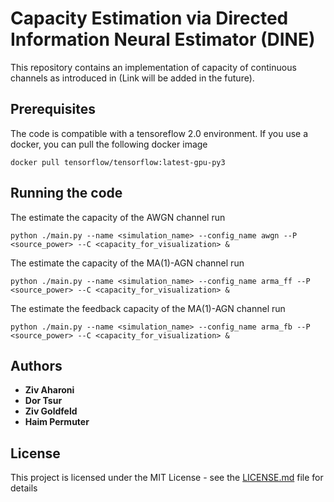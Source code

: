 # Capacity Estimation via Directed Information Neural Estimator (DINE)

This repository contains an implementation of capacity of continuous channels as introduced in (Link will be added in the future).

## Prerequisites

The code is compatible with a tensoreflow 2.0 environment.
If you use a docker, you can pull the following docker image

```
docker pull tensorflow/tensorflow:latest-gpu-py3
```


## Running the code

The estimate the capacity of the AWGN channel run
```
python ./main.py --name <simulation_name> --config_name awgn --P <source_power> --C <capacity_for_visualization> &
```
The estimate the capacity of the MA(1)-AGN channel run
```
python ./main.py --name <simulation_name> --config_name arma_ff --P <source_power> --C <capacity_for_visualization> &
```
The estimate the feedback capacity of the MA(1)-AGN channel run
```
python ./main.py --name <simulation_name> --config_name arma_fb --P <source_power> --C <capacity_for_visualization> &
```
## Authors

* **Ziv Aharoni** 
* **Dor Tsur** 
* **Ziv Goldfeld** 
* **Haim Permuter** 


## License

This project is licensed under the MIT License - see the [LICENSE.md](LICENSE.md) file for details

